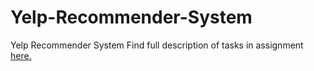 # Yelp-Recommender-System
Yelp Recommender System
Find full description of tasks in assignment <a href="https://github.com/parul6695/Yelp-Recommender-System/blob/master/Assignement%203.pdf">here.</a><br>
